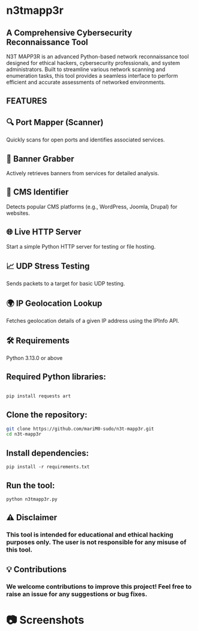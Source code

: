# n3tmapp3r

## A Comprehensive Cybersecurity Reconnaissance Tool

N3T MAPP3R is an advanced Python-based network reconnaissance tool designed for ethical hackers, cybersecurity professionals, and system administrators. Built to streamline various network scanning and enumeration tasks, this tool provides a seamless interface to perform efficient and accurate assessments of networked environments.




## FEATURES 


## 🔍 Port Mapper (Scanner)

Quickly scans for open ports and identifies associated services.

## 📡 Banner Grabber

Actively retrieves banners from services for detailed analysis.

## 🔧 CMS Identifier

Detects popular CMS platforms (e.g., WordPress, Joomla, Drupal) for websites.

## 🌐 Live HTTP Server

Start a simple Python HTTP server for testing or file hosting.

## 📈 UDP Stress Testing

Sends packets to a target for basic UDP testing.

## 🌍 IP Geolocation Lookup

Fetches geolocation details of a given IP address using the IPInfo API.

## 🛠️ Requirements

Python 3.13.0 or above

## Required Python libraries:

```bash

pip install requests art

```
## Clone the repository:

```bash
git clone https://github.com/mariM0-sudo/n3t-mapp3r.git
cd n3t-mapp3r
```
## Install dependencies:

```
pip install -r requirements.txt
```

## Run the tool:

```
python n3tmapp3r.py
```

## ⚠️ Disclaimer
### This tool is intended for educational and ethical hacking purposes only. The user is not responsible for any misuse of this tool.

## 💡 Contributions
### We welcome contributions to improve this project! Feel free to raise an issue for any suggestions or bug fixes.

# 📷 Screenshots

